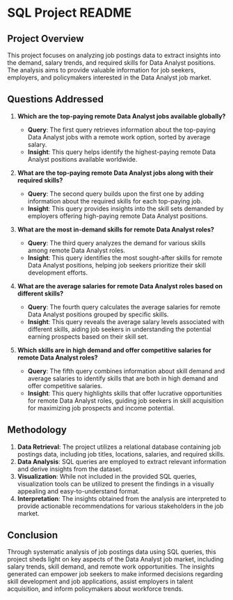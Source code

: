 # SQL Project README

## Project Overview

This project focuses on analyzing job postings data to extract insights into the demand, salary trends, and required skills for Data Analyst positions. The analysis aims to provide valuable information for job seekers, employers, and policymakers interested in the Data Analyst job market.

## Questions Addressed

1. **Which are the top-paying remote Data Analyst jobs available globally?**
   - **Query**: The first query retrieves information about the top-paying Data Analyst jobs with a remote work option, sorted by average salary.
   - **Insight**: This query helps identify the highest-paying remote Data Analyst positions available worldwide.

2. **What are the top-paying remote Data Analyst jobs along with their required skills?**
   - **Query**: The second query builds upon the first one by adding information about the required skills for each top-paying job.
   - **Insight**: This query provides insights into the skill sets demanded by employers offering high-paying remote Data Analyst positions.

3. **What are the most in-demand skills for remote Data Analyst roles?**
   - **Query**: The third query analyzes the demand for various skills among remote Data Analyst roles.
   - **Insight**: This query identifies the most sought-after skills for remote Data Analyst positions, helping job seekers prioritize their skill development efforts.

4. **What are the average salaries for remote Data Analyst roles based on different skills?**
   - **Query**: The fourth query calculates the average salaries for remote Data Analyst positions grouped by specific skills.
   - **Insight**: This query reveals the average salary levels associated with different skills, aiding job seekers in understanding the potential earning prospects based on their skill set.

5. **Which skills are in high demand and offer competitive salaries for remote Data Analyst roles?**
   - **Query**: The fifth query combines information about skill demand and average salaries to identify skills that are both in high demand and offer competitive salaries.
   - **Insight**: This query highlights skills that offer lucrative opportunities for remote Data Analyst roles, guiding job seekers in skill acquisition for maximizing job prospects and income potential.

## Methodology

1. **Data Retrieval**: The project utilizes a relational database containing job postings data, including job titles, locations, salaries, and required skills.
2. **Data Analysis**: SQL queries are employed to extract relevant information and derive insights from the dataset.
3. **Visualization**: While not included in the provided SQL queries, visualization tools can be utilized to present the findings in a visually appealing and easy-to-understand format.
4. **Interpretation**: The insights obtained from the analysis are interpreted to provide actionable recommendations for various stakeholders in the job market.

## Conclusion

Through systematic analysis of job postings data using SQL queries, this project sheds light on key aspects of the Data Analyst job market, including salary trends, skill demand, and remote work opportunities. The insights generated can empower job seekers to make informed decisions regarding skill development and job applications, assist employers in talent acquisition, and inform policymakers about workforce trends.
